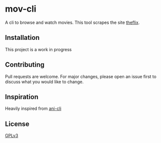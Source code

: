 # mov-cli

A cli to browse and watch movies. This tool scrapes the site [theflix](https://theflix.to).

## Installation
This project is a work in progress

## Contributing
Pull requests are welcome. For major changes, please open an issue first to discuss what you would like to change.

## Inspiration
Heavily inspired from [ani-cli](https://github.com/pystardust/ani-cli)

## License
[GPLv3](https://choosealicense.com/licenses/gpl-3.0/)
